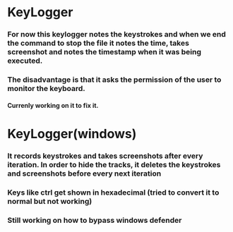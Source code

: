 # KeyLogger
### For now this keylogger notes the keystrokes and when we end the command to stop the file it notes the time, takes screenshot and notes the timestamp when it was being executed. 
### The disadvantage is that it asks the permission of the user to monitor the keyboard.
#### Currenly working on it to fix it.
# KeyLogger(windows) 
### It records keystrokes and takes screenshots after every iteration. In order to hide the tracks, it deletes the keystrokes and screenshots before every next iteration
### Keys like ctrl get shown in hexadecimal (tried to convert it to normal but not working)
### Still working on how to bypass windows defender
